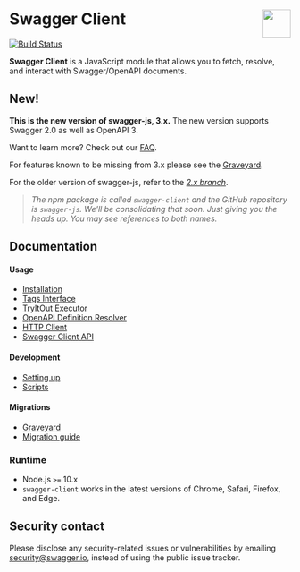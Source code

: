 # Swagger Client <img src="https://raw.githubusercontent.com/swagger-api/swagger.io/wordpress/images/assets/SW-logo-clr.png" height="50" align="right">

[![Build Status](https://jenkins.swagger.io/view/OSS%20-%20JavaScript/job/oss-swagger-js-master/badge/icon?subject=jenkins%20build)](https://jenkins.swagger.io/view/OSS%20-%20JavaScript/job/oss-swagger-js-master/)

**Swagger Client** is a JavaScript module that allows you to fetch, resolve, and interact with Swagger/OpenAPI documents.

## New!

**This is the new version of swagger-js, 3.x.** The new version supports Swagger 2.0 as well as OpenAPI 3.

Want to learn more? Check out our [FAQ](docs/migration/migration-2-x-to-3-x.md).

For features known to be missing from 3.x please see the [Graveyard](docs/migration/graveyard-3-x.md).


For the older version of swagger-js, refer to the [*2.x branch*](https://github.com/swagger-api/swagger-js/tree/2.x).


> *The npm package is called `swagger-client` and the GitHub repository is `swagger-js`.
We'll be consolidating that soon. Just giving you the heads up. You may see references to both names.*

## Documentation

#### Usage

- [Installation](docs/usage/installation.md)
- [Tags Interface](docs/usage/tags-interface.md)
- [TryItOut Executor](docs/usage/try-it-out-executor.md)
- [OpenAPI Definition Resolver](docs/usage/openapi-definition-resolver.md)
- [HTTP Client](docs/usage/http-client.md)
- [Swagger Client API](docs/usage/api.md)

#### Development

- [Setting up](docs/development/setting-up.md)
- [Scripts](docs/development/scripts.md)

#### Migrations 

- [Graveyard](docs/migration/graveyard-3-x.md)
- [Migration guide](docs/migration/migration-2-x-to-3-x.md)

### Runtime 

- Node.js `>=` 10.x
- `swagger-client` works in the latest versions of Chrome, Safari, Firefox, and Edge.

## Security contact

Please disclose any security-related issues or vulnerabilities by emailing [security@swagger.io](mailto:security@swagger.io), instead of using the public issue tracker.

